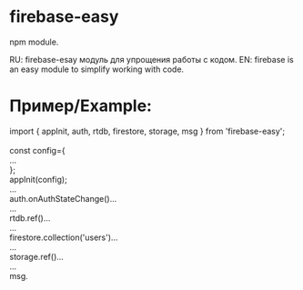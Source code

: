 # firebase-easy
npm module.

RU: firebase-esay модуль для упрощения работы с кодом.
EN: firebase is an easy module to simplify working with code.

# Пример/Example:

import { appInit, auth, rtdb, firestore, storage, msg } from 'firebase-easy';<br />
<br />
const config={<br />
...<br />
};<br />
appInit(config);<br />
...<br />
auth.onAuthStateChange()...<br />
...<br />
rtdb.ref()...<br />
...<br />
firestore.collection('users')...<br />
...<br />
storage.ref()...<br />
...<br />
msg.
<br />